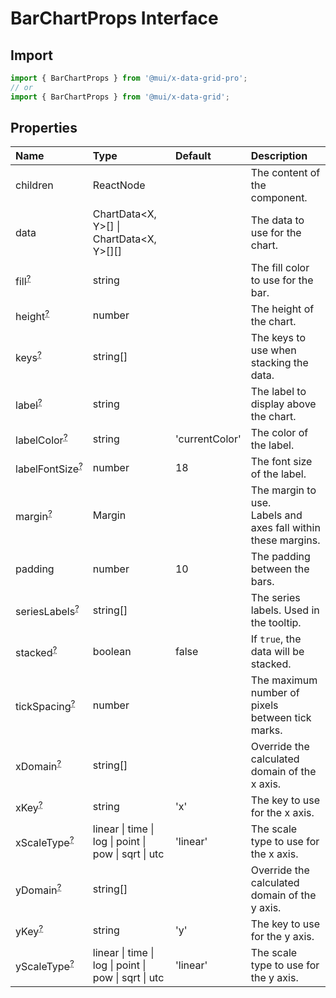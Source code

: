 # BarChartProps Interface

<p class="description"></p>

## Import

```js
import { BarChartProps } from '@mui/x-data-grid-pro';
// or
import { BarChartProps } from '@mui/x-data-grid';
```

## Properties

| Name                                                                                            | Type                                                                                | Default                                                | Description                                                        |
| :---------------------------------------------------------------------------------------------- | :---------------------------------------------------------------------------------- | :----------------------------------------------------- | :----------------------------------------------------------------- |
| <span class="prop-name">children</span>                                                         | <span class="prop-type">ReactNode</span>                                            |                                                        | The content of the component.                                      |
| <span class="prop-name">data</span>                                                             | <span class="prop-type">ChartData&lt;X, Y&gt;[] \| ChartData&lt;X, Y&gt;[][]</span> |                                                        | The data to use for the chart.                                     |
| <span class="prop-name optional">fill<sup><abbr title="optional">?</abbr></sup></span>          | <span class="prop-type">string</span>                                               |                                                        | The fill color to use for the bar.                                 |
| <span class="prop-name optional">height<sup><abbr title="optional">?</abbr></sup></span>        | <span class="prop-type">number</span>                                               |                                                        | The height of the chart.                                           |
| <span class="prop-name optional">keys<sup><abbr title="optional">?</abbr></sup></span>          | <span class="prop-type">string[]</span>                                             |                                                        | The keys to use when stacking the data.                            |
| <span class="prop-name optional">label<sup><abbr title="optional">?</abbr></sup></span>         | <span class="prop-type">string</span>                                               |                                                        | The label to display above the chart.                              |
| <span class="prop-name optional">labelColor<sup><abbr title="optional">?</abbr></sup></span>    | <span class="prop-type">string</span>                                               | <span class="prop-default">'currentColor'<br /></span> | The color of the label.                                            |
| <span class="prop-name optional">labelFontSize<sup><abbr title="optional">?</abbr></sup></span> | <span class="prop-type">number</span>                                               | <span class="prop-default">18<br /></span>             | The font size of the label.                                        |
| <span class="prop-name optional">margin<sup><abbr title="optional">?</abbr></sup></span>        | <span class="prop-type">Margin</span>                                               |                                                        | The margin to use.<br />Labels and axes fall within these margins. |
| <span class="prop-name">padding</span>                                                          | <span class="prop-type">number</span>                                               | <span class="prop-default">10<br /></span>             | The padding between the bars.                                      |
| <span class="prop-name optional">seriesLabels<sup><abbr title="optional">?</abbr></sup></span>  | <span class="prop-type">string[]</span>                                             |                                                        | The series labels. Used in the tooltip.                            |
| <span class="prop-name optional">stacked<sup><abbr title="optional">?</abbr></sup></span>       | <span class="prop-type">boolean</span>                                              | <span class="prop-default">false<br /></span>          | If `true`, the data will be stacked.                               |
| <span class="prop-name optional">tickSpacing<sup><abbr title="optional">?</abbr></sup></span>   | <span class="prop-type">number</span>                                               |                                                        | The maximum number of pixels between tick marks.                   |
| <span class="prop-name optional">xDomain<sup><abbr title="optional">?</abbr></sup></span>       | <span class="prop-type">string[]</span>                                             |                                                        | Override the calculated domain of the x axis.                      |
| <span class="prop-name optional">xKey<sup><abbr title="optional">?</abbr></sup></span>          | <span class="prop-type">string</span>                                               | <span class="prop-default">'x'<br /></span>            | The key to use for the x axis.                                     |
| <span class="prop-name optional">xScaleType<sup><abbr title="optional">?</abbr></sup></span>    | <span class="prop-type">linear \| time \| log \| point \| pow \| sqrt \| utc</span> | <span class="prop-default">'linear'<br /></span>       | The scale type to use for the x axis.                              |
| <span class="prop-name optional">yDomain<sup><abbr title="optional">?</abbr></sup></span>       | <span class="prop-type">string[]</span>                                             |                                                        | Override the calculated domain of the y axis.                      |
| <span class="prop-name optional">yKey<sup><abbr title="optional">?</abbr></sup></span>          | <span class="prop-type">string</span>                                               | <span class="prop-default">'y'<br /></span>            | The key to use for the y axis.                                     |
| <span class="prop-name optional">yScaleType<sup><abbr title="optional">?</abbr></sup></span>    | <span class="prop-type">linear \| time \| log \| point \| pow \| sqrt \| utc</span> | <span class="prop-default">'linear'<br /></span>       | The scale type to use for the y axis.                              |
